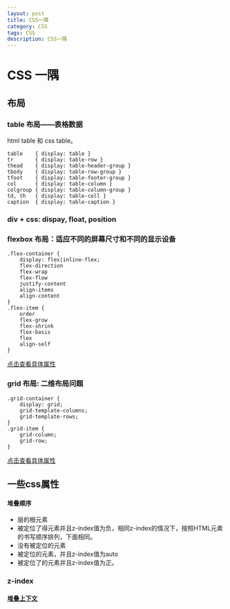 ```yaml
---
layout: post
title: CSS一隅
category: CSS
tags: CSS
description: CSS一隅
---
```


# CSS 一隅
## 布局
### table 布局——表格数据
html table 和 css table。

    table    { display: table }
    tr       { display: table-row }
    thead    { display: table-header-group }
    tbody    { display: table-row-group }
    tfoot    { display: table-footer-group }
    col      { display: table-column }
    colgroup { display: table-column-group }
    td, th   { display: table-cell }
    caption  { display: table-caption }

### div + css: dispay, float, position
### flexbox 布局：适应不同的屏幕尺寸和不同的显示设备
    .flex-container {
        display: flex|inline-flex;
        flex-direction
        flex-wrap
        flex-flow
        justify-content
        align-items
        align-content
    }
    .flex-item {
        order
        flex-grow
        flex-shrink
        flex-basis
        flex
        align-self
    }
[点击查看具体属性](https://css-tricks.com/snippets/css/a-guide-to-flexbox/)

### grid 布局: 二维布局问题 
    .grid-container {
        display: grid;
        grid-template-columns;
        grid-template-rows;
    }
    .grid-item {
        grid-column;
        grid-row;
    }
[点击查看具体属性](https://developer.mozilla.org/zh-CN/docs/Web/CSS/CSS_Grid_Layout)
    
## 一些css属性
#### 堆叠顺序
* 层的根元素
* 被定位了得元素并且z-index值为负，相同z-index的情况下，按照HTML元素的书写顺序排列，下面相同。
* 没有被定位的元素
* 被定位的元素，并且z-index值为auto
* 被定位了的元素并且z-index值为正。

### z-index
#### [堆叠上下文](https://developer.mozilla.org/zh-CN/docs/Web/Guide/CSS/Understanding_z_index/The_stacking_context)